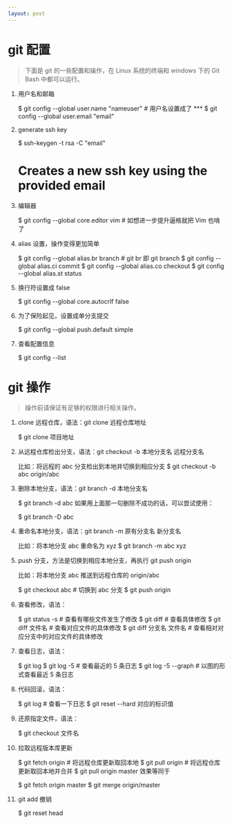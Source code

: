 ```yaml
---
layout: post
---
```


# git 配置
>下面是 git 的一些配置和操作，在 Linux 系统的终端和 windows 下的 Git Bash 中都可以运行。

1) 用户名和邮箱

    $ git config --global user.name "nameuser" # 用户名设置成了 ***
    $ git config --global user.email "email"
2) generate ssh key

    $ ssh-keygen -t rsa -C "email" 
    # Creates a new ssh key using the provided email
3) 编辑器

    $ git config --global core.editor vim # 如想进一步提升逼格就把 Vim 也啃了
4) alias 设置，操作变得更加简单

    $ git config --global alias.br branch # git br 即 git branch
    $ git config --global alias.ci commit
    $ git config --global alias.co checkout
    $ git config --global alias.st status
5) 换行符设置成 false

    $ git config --global core.autocrlf false
6) 为了保险起见，设置成单分支提交

    $ git config --global push.default simple
7) 查看配置信息

    $ git config --list

# git 操作
>操作前请保证有足够的权限进行相关操作。

1) clone 远程仓库，语法：git clone 远程仓库地址

    $ git clone 项目地址
2) 从远程仓库检出分支，语法：git checkout -b 本地分支名 远程分支名

    比如：将远程的 abc 分支检出到本地并切换到相应分支
    $ git checkout -b abc origin/abc
3) 删除本地分支，语法：git branch -d 本地分支名

    $ git branch -d abc
如果用上面那一句删除不成功的话，可以尝试使用：

    $ git branch -D abc
4) 重命名本地分支，语法：git branch -m 原有分支名 新分支名

    比如：将本地分支 abc 重命名为 xyz
    $ git branch -m abc xyz
5) push 分支，方法是切换到相应本地分支，再执行 git push origin

    比如：将本地分支 abc 推送到远程仓库的 origin/abc

    $ git checkout abc # 切换到 abc 分支
    $ git push origin
6) 查看修改，语法：

    $ git status -s # 查看有哪些文件发生了修改
    $ git diff # 查看具体修改
    $ git diff 文件名 # 查看对应文件的具体修改
    $ git diff 分支名 文件名 # 查看相对对应分支中的对应文件的具体修改
7) 查看日志，语法：

    $ git log
    $ git log -5 # 查看最近的 5 条日志
    $ git log -5 --graph # 以图的形式查看最近 5 条日志
8) 代码回滚，语法：

    $ git log # 查看一下日志
    $ git reset --hard 对应的标识值
9) 还原指定文件，语法：

    $ git checkout 文件名
10) 拉取远程版本库更新

    $ git fetch origin # 将远程仓库更新取回本地
    $ git pull origin # 将远程仓库更新取回本地并合并
    $ git pull origin master 
效果等同于

    $ git fetch origin master
    $ git merge origin/master
11) git add 撤销

    $ git reset head